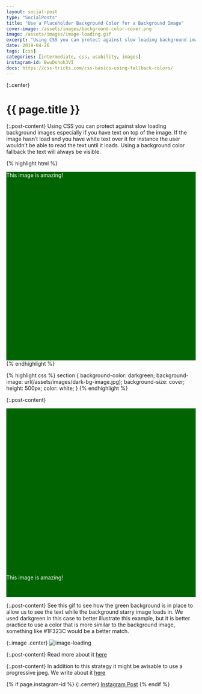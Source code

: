 ```yaml
---
layout: social-post
type: "SocialPosts"
title: "Use a Placeholder Background Color for a Background Image"
cover-image: /assets/images/background-color-cover.png
image: /assets/images/image-loading.gif
excerpt: "Using CSS you can protect against slow loading background images especially if you have text on top of the image."
date: 2019-04-26
tags: [css]
categories: [intermediate, css, usability, images]
instagram-id: BwuDshoh3VI
docs: https://css-tricks.com/css-basics-using-fallback-colors/
---
```

{:.center}
# {{ page.title }}

{:.post-content}
Using CSS you can protect against slow loading background images especially if 
you have text on top of the image. If the image hasn’t load and you have white 
text over it for instance the user wouldn’t be able to read the text until it loads. 
Using a background color fallback the text will always be visible.

{% highlight html %}
<section>
    This image is amazing!
</section>
{% endhighlight %}

{% highlight css %}
section {
    background-color: darkgreen;
    background-image: url(/assets/images/dark-bg-image.jpg);
    background-size: cover;
    height: 500px;
    color: white;
}
{% endhighlight %}

{:.post-content}
<section>
    <span class="text">
        This image is amazing!
    </span>
</section>

<style>
section {
    background-color: darkgreen;
    background-image: url(/assets/images/dark-bg-image.jpg);
    background-size: cover;
    height: 500px;
    color: white;
}

.text {
    top: 440px;
    position: relative;
}
</style>

{:.post-content}
See this gif to see how the green background is in place to allow us to see the 
text while the background starry image loads in. We used darkgreen in this case
to better illustrate this example, but it is better practice to use a color
that is more similar to the background image, something like #1F323C would
be a better match.

{:.image .center}
![image-loading]({{page.image}})

{:.post-content}
Read more about it <a href="{{page.docs}}" target="_blank">here</a>

{:.post-content}
In addition to this strategy it might be avisable to use a progressive jpeg.
We write about it [here](social-posts/progressive-jpeg-images/)

{% if page.instagram-id %}
{:.center}
<a class="insta-link" href="https://www.instagram.com/p/{{page.instagram-id}}" target="_blank">Instagram Post</a>
{% endif %}
